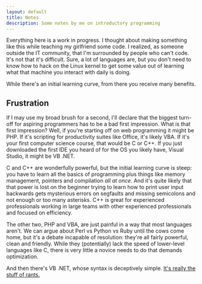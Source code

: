 ```yaml
---
layout: default
title: Notes
description: Some notes by me on introductory programming
---
```


Everything here is a work in progress. I thought about making something like
this while teaching my girlfriend some code. I realized, as someone outside the
IT community, that I'm surrounded by people who can't code. It's not that it's
difficult. Sure, a lot of languages are, but you don't need to know how to hack
on the Linux kernel to get some value out of learning what that machine you
interact with daily is doing.

While there's an initial learning curve, from there you receive many benefits.

## Frustration

If I may use my broad brush for a second, I'll declare that the biggest
turn-off for aspiring programmers has to be a bad first impression. What is
that first impression? Well, if you're starting off on web programming it might
be PHP. If it's scripting for productivity suites like Office, it's likely VBA.
If it's your first computer science course, that would be C or C++. If you just
downloaded the first IDE you heard of for the OS you likely have, Visual
Studio, it might be VB .NET.

C and C++ are wonderfully powerful, but the initial learning curve is steep:
you have to learn all the basics of programming plus things like memory
management, pointers and compilation _all at once_. And it's quite likely that
that power is lost on the beginner trying to learn how to print user input
backwards gets mysterious errors on segfaults and missing semicolons and not
enough or too many asterisks. C++ is great for experienced professionals
working in large teams with other experienced professionals and focused on
efficiency.

The other two, PHP and VBA, are just painful in a way that most languages
aren't. We can argue about Perl vs Python vs Ruby until the cows come home, but
it's a debate incapable of resolution: they're all fairly powerful, clean and
friendly. While they (potentially) lack the speed of lower-level languages like
C, there is very little a novice needs to do that demands optimization.

And then there's VB .NET, whose syntax is deceptively simple. [It's really the
stuff of rants.][vb_rant]

  [vb_rant]: http://www.codethinked.com/vbnet2c-oh-how-i-hate-thee2c-let-me-count-the-ways
